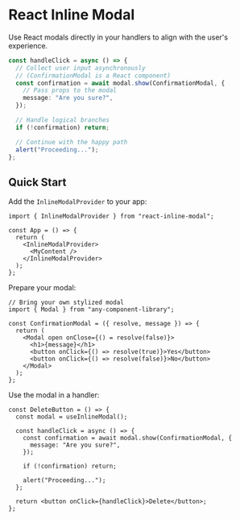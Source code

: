 # React Inline Modal

Use React modals directly in your handlers to align with the user's experience.

```ts
const handleClick = async () => {
  // Collect user input asynchronously
  // (ConfirmationModal is a React component)
  const confirmation = await modal.show(ConfirmationModal, {
    // Pass props to the modal
    message: "Are you sure?",
  });

  // Handle logical branches
  if (!confirmation) return;

  // Continue with the happy path
  alert("Proceeding...");
};
```

## Quick Start

Add the `InlineModalProvider` to your app:

```tsx
import { InlineModalProvider } from "react-inline-modal";

const App = () => {
  return (
    <InlineModalProvider>
      <MyContent />
    </InlineModalProvider>
  );
};
```

Prepare your modal:

```tsx
// Bring your own stylized modal
import { Modal } from "any-component-library";

const ConfirmationModal = ({ resolve, message }) => {
  return (
    <Modal open onClose={() = resolve(false)}>
      <h1>{message}</h1>
      <button onClick={() => resolve(true)}>Yes</button>
      <button onClick={() => resolve(false)}>No</button>
    </Modal>
  );
};
```

Use the modal in a handler:

```tsx
const DeleteButton = () => {
  const modal = useInlineModal();

  const handleClick = async () => {
    const confirmation = await modal.show(ConfirmationModal, {
      message: "Are you sure?",
    });

    if (!confirmation) return;

    alert("Proceeding...");
  };

  return <button onClick={handleClick}>Delete</button>;
};
```
